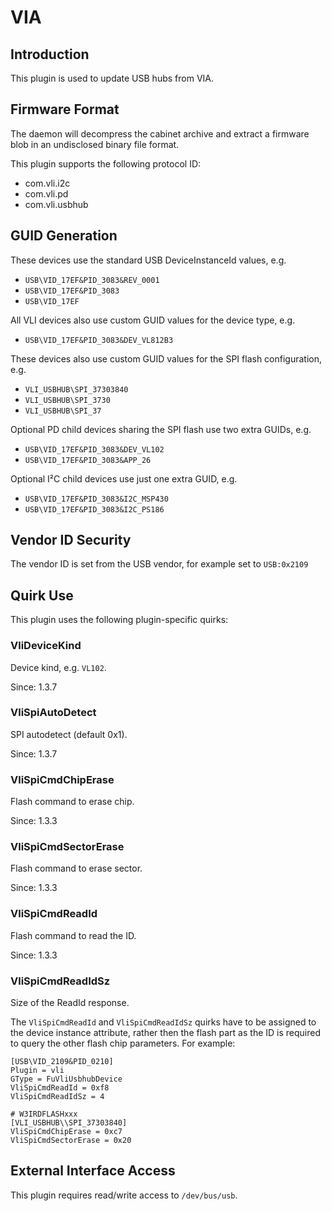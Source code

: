 # VIA

## Introduction

This plugin is used to update USB hubs from VIA.

## Firmware Format

The daemon will decompress the cabinet archive and extract a firmware blob in
an undisclosed binary file format.

This plugin supports the following protocol ID:

* com.vli.i2c
* com.vli.pd
* com.vli.usbhub

## GUID Generation

These devices use the standard USB DeviceInstanceId values, e.g.

* `USB\VID_17EF&PID_3083&REV_0001`
* `USB\VID_17EF&PID_3083`
* `USB\VID_17EF`

All VLI devices also use custom GUID values for the device type, e.g.

* `USB\VID_17EF&PID_3083&DEV_VL812B3`

These devices also use custom GUID values for the SPI flash configuration, e.g.

* `VLI_USBHUB\SPI_37303840`
* `VLI_USBHUB\SPI_3730`
* `VLI_USBHUB\SPI_37`

Optional PD child devices sharing the SPI flash use two extra GUIDs, e.g.

* `USB\VID_17EF&PID_3083&DEV_VL102`
* `USB\VID_17EF&PID_3083&APP_26`

Optional I²C child devices use just one extra GUID, e.g.

* `USB\VID_17EF&PID_3083&I2C_MSP430`
* `USB\VID_17EF&PID_3083&I2C_PS186`

## Vendor ID Security

The vendor ID is set from the USB vendor, for example set to `USB:0x2109`

## Quirk Use

This plugin uses the following plugin-specific quirks:

### VliDeviceKind

Device kind, e.g. `VL102`.

Since: 1.3.7

### VliSpiAutoDetect

SPI autodetect (default 0x1).

Since: 1.3.7

### VliSpiCmdChipErase

Flash command to erase chip.

Since: 1.3.3

### VliSpiCmdSectorErase

Flash command to erase sector.

Since: 1.3.3

### VliSpiCmdReadId

Flash command to read the ID.

Since: 1.3.3

### VliSpiCmdReadIdSz

Size of the ReadId response.

The `VliSpiCmdReadId` and `VliSpiCmdReadIdSz` quirks have to be assigned to the device
instance attribute, rather then the flash part as the ID is required to query
the other flash chip parameters. For example:

    [USB\VID_2109&PID_0210]
    Plugin = vli
    GType = FuVliUsbhubDevice
    VliSpiCmdReadId = 0xf8
    VliSpiCmdReadIdSz = 4

    # W3IRDFLASHxxx
    [VLI_USBHUB\\SPI_37303840]
    VliSpiCmdChipErase = 0xc7
    VliSpiCmdSectorErase = 0x20

## External Interface Access

This plugin requires read/write access to `/dev/bus/usb`.
